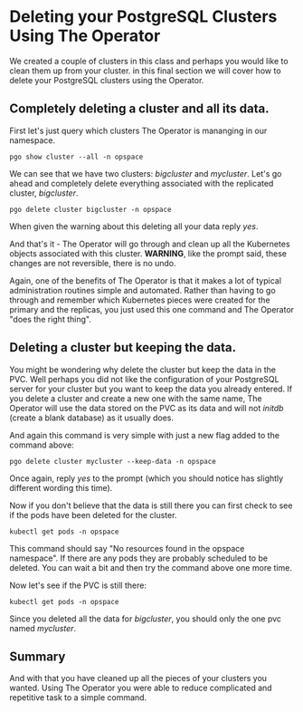 # Deleting your PostgreSQL Clusters Using The Operator

We created a couple of clusters in this class and perhaps you would like to clean them up from your cluster. in this final section we will cover how to delete your PostgreSQL clusters using the Operator.

## Completely deleting a cluster and all its data.  

First let's just query which clusters The Operator is mananging in our namespace.

```
pgo show cluster --all -n opspace
```

We can see that we have two clusters: _bigcluster_ and _mycluster_. Let's go ahead and completely delete everything associated with the replicated cluster, _bigcluster_.

```
pgo delete cluster bigcluster -n opspace
```

When given the warning about this deleting all your data reply _yes_.

And that's it - The Operator will go through and clean up all the Kubernetes objects associated with this cluster. **WARNING**, like the prompt said, these changes are not reversible, there is no undo.

Again, one of the benefits of The Operator is that it makes a lot of typical administration routines simple and automated. Rather than having to go through and remember which Kubernetes pieces were created for the primary and the replicas, you just used this one command and The Operator "does the right thing". 

## Deleting a cluster but keeping the data. 

You might be wondering why delete the cluster but keep the data in the PVC. Well perhaps you did not like the configuration of your PostgreSQL server for your cluster but you want to keep the data you already entered. If you delete a cluster and create a new one with the same name, The Operator will use the data stored on the PVC as its data and will not _initdb_ (create a blank database) as it usually does.

And again this command is very simple with just a new flag added to the command above:

```
pgo delete cluster mycluster --keep-data -n opspace
```  

Once again, reply _yes_ to the prompt (which you should notice has slightly different wording this time).

Now if you don't believe that the data is still there you can first check to see if the pods have been deleted for the cluster.

```
kubectl get pods -n opspace
```

This command should say "No resources found in the opspace namespace". If there are any pods they are probably scheduled to be deleted. You can wait a bit and then try the command above one more time. 

Now let's see if the PVC is still there:

```
kubectl get pods -n opspace
```

Since you deleted all the data for _bigcluster_, you should only the one pvc named _mycluster_.

## Summary

And with that you have cleaned up all the pieces of your clusters you wanted. Using The Operator you were able to reduce complicated and repetitive task to a simple command.  
